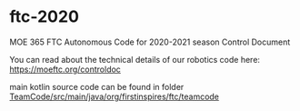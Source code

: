 # ftc-2020
MOE 365 FTC Autonomous Code for 2020-2021 season
Control Document

You can read about the technical details of our robotics code here: https://moeftc.org/controldoc

main kotlin source code can be found in folder [TeamCode/src/main/java/org/firstinspires/ftc/teamcode](https://github.com/konakarthik12/ftc-2020/tree/master/TeamCode/src/main/java/org/firstinspires/ftc/teamcode)
